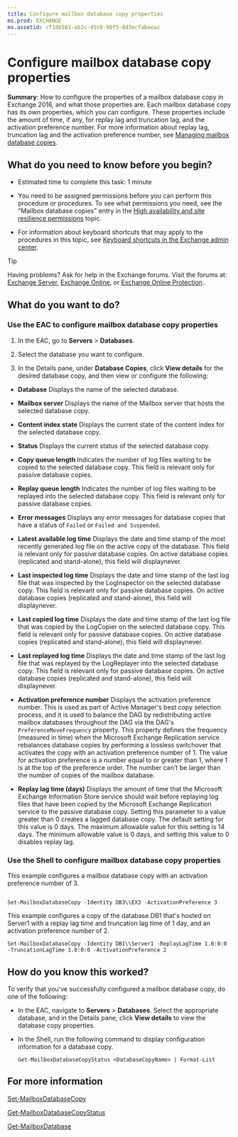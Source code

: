 ```yaml
---
title: Configure mailbox database copy properties
ms.prod: EXCHANGE
ms.assetid: cf186561-ab2c-45c0-90f5-8d3ecfabeeac
---
```



# Configure mailbox database copy properties
 **Summary**: How to configure the properties of a mailbox database copy in Exchange 2016, and what those properties are.
Each mailbox database copy has its own properties, which you can configure. These properties include the amount of time, if any, for replay lag and truncation lag, and the activation preference number. For more information about replay lag, truncation lag and the activation preference number, see  [Managing mailbox database copies](http://technet.microsoft.com/library/06df16b4-f209-4d3a-8c68-0805c745f9b2.aspx).
  
    
    


## What do you need to know before you begin?


- Estimated time to complete this task: 1 minute
    
  
- You need to be assigned permissions before you can perform this procedure or procedures. To see what permissions you need, see the "Mailbox database copies" entry in the  [High availability and site resilience permissions](high-availability-and-site-resilience-permissions.md) topic.
    
  
- For information about keyboard shortcuts that may apply to the procedures in this topic, see  [Keyboard shortcuts in the Exchange admin center](keyboard-shortcuts-in-the-exchange-admin-center.md).
    
  

> [!TIP]
> Having problems? Ask for help in the Exchange forums. Visit the forums at:  [Exchange Server](https://go.microsoft.com/fwlink/p/?linkId=60612),  [Exchange Online](https://go.microsoft.com/fwlink/p/?linkId=267542), or  [Exchange Online Protection](https://go.microsoft.com/fwlink/p/?linkId=285351).. 
  
    
    


## What do you want to do?


  
    
    

### Use the EAC to configure mailbox database copy properties


1. In the EAC, go to **Servers** > **Databases**.
    
  
2. Select the database you want to configure.
    
  
3. In the Details pane, under **Database Copies**, click **View details** for the desired database copy, and then view or configure the following:
    
  - **Database** Displays the name of the selected database.
    
  
  - **Mailbox server** Displays the name of the Mailbox server that hosts the selected database copy.
    
  
  - **Content index state** Displays the current state of the content index for the selected database copy.
    
  
  - **Status** Displays the current status of the selected database copy.
    
  
  - **Copy queue length** Indicates the number of log files waiting to be copied to the selected database copy. This field is relevant only for passive database copies.
    
  
  - **Replay queue length** Indicates the number of log files waiting to be replayed into the selected database copy. This field is relevant only for passive database copies.
    
  
  - **Error messages** Displays any error messages for database copies that have a status of `Failed` or `Failed and Suspended`.
    
  
  - **Latest available log time** Displays the date and time stamp of the most recently generated log file on the active copy of the database. This field is relevant only for passive database copies. On active database copies (replicated and stand-alone), this field will displaynever.
    
  
  - **Last inspected log time** Displays the date and time stamp of the last log file that was inspected by the LogInspector on the selected database copy. This field is relevant only for passive database copies. On active database copies (replicated and stand-alone), this field will displaynever.
    
  
  - **Last copied log time** Displays the date and time stamp of the last log file that was copied by the LogCopier on the selected database copy. This field is relevant only for passive database copies. On active database copies (replicated and stand-alone), this field will displaynever.
    
  
  - **Last replayed log time** Displays the date and time stamp of the last log file that was replayed by the LogReplayer into the selected database copy. This field is relevant only for passive database copies. On active database copies (replicated and stand-alone), this field will displaynever.
    
  
  - **Activation preference number** Displays the activation preference number. This is used as part of Active Manager's best copy selection process, and it is used to balance the DAG by redistributing active mailbox databases throughout the DAG via the DAG's `PreferenceMoveFrequency` property. This property defines the frequency (measured in time) when the Microsoft Exchange Replication service rebalances database copies by performing a lossless switchover that activates the copy with an activation preference number of 1. The value for activation preference is a number equal to or greater than 1, where 1 is at the top of the preference order. The number can't be larger than the number of copies of the mailbox database.
    
  
  - **Replay lag time (days)** Displays the amount of time that the Microsoft Exchange Information Store service should wait before replaying log files that have been copied by the Microsoft Exchange Replication service to the passive database copy. Setting this parameter to a value greater than 0 creates a lagged database copy. The default setting for this value is 0 days. The maximum allowable value for this setting is 14 days. The minimum allowable value is 0 days, and setting this value to 0 disables replay lag.
    
  

### Use the Shell to configure mailbox database copy properties
<a name="UseShell"> </a>

This example configures a mailbox database copy with an activation preference number of 3.
  
    
    

```

Set-MailboxDatabaseCopy -Identity DB3\\EX3 -ActivationPreference 3
```

This example configures a copy of the database DB1 that's hosted on Server1 with a replay lag time and truncation lag time of 1 day, and an activation preference number of 2.
  
    
    



```
Set-MailboxDatabaseCopy -Identity DB1\\Server1 -ReplayLagTime 1.0:0:0 -TruncationLagTime 1.0:0:0 -ActivationPreference 2
```


## How do you know this worked?

To verify that you've successfully configured a mailbox database copy, do one of the following:
  
    
    

- In the EAC, navigate to **Servers** > **Databases**. Select the appropriate database, and in the Details pane, click **View details** to view the database copy properties.
    
  
- In the Shell, run the following command to display configuration information for a database copy.
    
  ```
  Get-MailboxDatabaseCopyStatus <DatabaseCopyName> | Format-List
  ```


    
    
  

## For more information

 [Set-MailboxDatabaseCopy](http://technet.microsoft.com/library/839f8781-2eb1-47bd-85ff-a31c8773998a.aspx)
  
    
    
 [Get-MailboxDatabaseCopyStatus](http://technet.microsoft.com/library/6ad690fb-3a23-41d4-b19d-666b34e62b26.aspx)
  
    
    
 [Get-MailboxDatabase](http://technet.microsoft.com/library/e12bd6d3-3793-49cb-9ab6-948d42dd409e.aspx)
  
    
    

